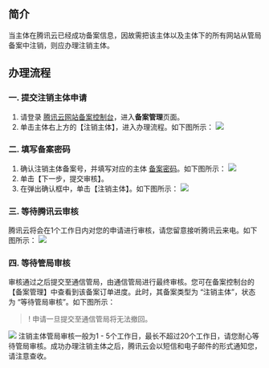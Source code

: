 ## 简介

当主体在腾讯云已经成功备案信息，因故需把该主体以及主体下的所有网站从管局备案中注销，则应办理注销主体。

## 办理流程

### 一. 提交注销主体申请

1. 请登录 [腾讯云网站备案控制台](https://console.cloud.tencent.com/beian)，进入**备案管理**页面。
2. 单击主体右上方的【注销主体】，进入办理流程。如下图所示：
![](https://main.qcloudimg.com/raw/9c7b8013838d4114c7a60fe4d6c2c34e.png)

### 二. 填写备案密码

1. 确认注销主体备案号，并填写对应的主体 [备案密码](https://cloud.tencent.com/document/product/243/19620)。如下图所示：
![](https://main.qcloudimg.com/raw/a69d12750819c26df54518c9a369b2fb.png)
2. 单击【下一步，提交审核】。
3. 在弹出确认框中，单击【注销主体】。如下图所示：
![](https://main.qcloudimg.com/raw/e842c69f8b36b60b04c23e8f1d23448f.png)

### 三. 等待腾讯云审核

腾讯云将会在1个工作日内对您的申请进行审核，请您留意接听腾讯云来电。如下图所示：
![](https://main.qcloudimg.com/raw/d214eaa1ec846e09e40caeb05f20a350.png)

### 四. 等待管局审核

审核通过之后提交至通信管局，由通信管局进行最终审核。您可在备案控制台的【备案管理】中查看到该备案订单进度。此时，其备案类型为 “注销主体”，状态为 “等待管局审核”。如下图所示：
>! 申请一旦提交至通信管局将无法撤回。
>
![](https://main.qcloudimg.com/raw/949a209214e862df1285fb34766fea2f.png)
注销主体管局审核一般为1 - 5个工作日，最长不超过20个工作日，请您耐心等待管局审核。成功办理注销主体之后，腾讯云会以短信和电子邮件的形式通知您，请注意查收。
